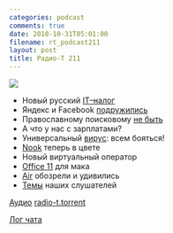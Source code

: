 ```yaml
---
categories: podcast
comments: true
date: 2010-10-31T05:01:00
filename: rt_podcast211
layout: post
title: Радио-Т 211
---
```


![](https://radio-t.com/images/radio-t/rt211.jpg)

- Новый русский [IT–налог](http://www.opennet.ru/opennews/art.shtml?num=28399)
- Яндекс и Facebook [подружились](http://internetno.net/2010/10/28/yandeks-i-facebook-podruzhilis/)
- Православному поисковому [не быть](http://www.vedomosti.ru/newspaper/article/248490/antigoogle_otmenyaetsya#ixzz13XqnWvvr)
- А что у нас с зарплатами?
- Универсальный [вирус](http://www.osnews.com/story/23954/Java_Trojan_Attempts_to_Attack_Mac_OS_X_Fails): всем бояться!
- [Nook](http://www.engadget.com/2010/10/26/nook-color-first-hands-on/) теперь в цвете
- Новый виртуальный оператор
- [Office 11](http://www.engadget.com/2010/10/26/office-2011-for-mac-is-available-today-docx/) для мака
- [Air](http://reviews.cnet.com/laptops/apple-macbook-air/4505-3121_7-32818756.html) обозрели и удивились
- [Темы](http://radio-t.com/temi_dlja_vipuskov/temy-dlya-211/) наших слушателей

[Аудио](http://archive.rucast.net/radio-t/media/rt_podcast211.mp3)
[radio-t.torrent](http://www.radio-t.com/torrents/rt_podcast211.mp3.torrent)

[Лог чата](http://chat.radio-t.com/logs/radio-t-211.html)
<audio src="http://archive.rucast.net/radio-t/media/rt_podcast211.mp3" preload="none"></audio>
